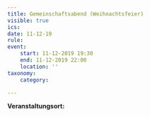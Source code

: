 ```yaml
---
title: Gemeinschaftsabend (Weihnachtsfeier)
visible: true
ics: 
date: 11-12-19
rule: 
event:
	start: 11-12-2019 19:30
	end: 11-12-2019 22:00
	location: ''
taxonomy:
	category: 

---
```




**Veranstaltungsort:** 

